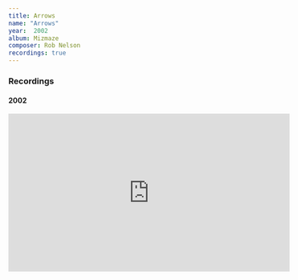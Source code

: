 ```yaml
---
title: Arrows
name: "Arrows"
year:  2002
album: Mizmaze
composer: Rob Nelson
recordings: true
---
```


<h3>Recordings</h3>

<h4>2002</h4>
<iframe width="560" height="315" src="https://www.youtube.com/embed/nqYOP2gLAR4" frameborder="0" allow="accelerometer; autoplay; encrypted-media; gyroscope; picture-in-picture" allowfullscreen></iframe>

